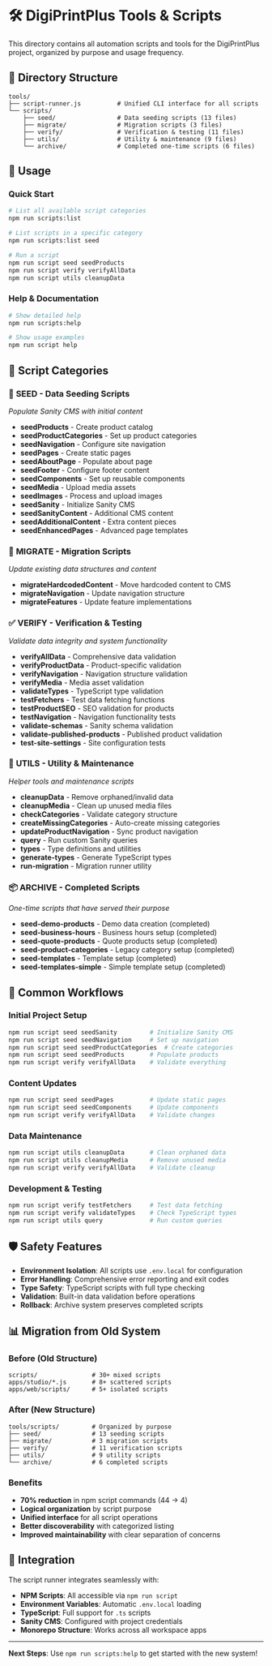 # 🛠️ DigiPrintPlus Tools & Scripts

This directory contains all automation scripts and tools for the DigiPrintPlus project, organized by purpose and usage frequency.

## 📁 Directory Structure

```
tools/
├── script-runner.js          # Unified CLI interface for all scripts
└── scripts/
    ├── seed/                 # Data seeding scripts (13 files)
    ├── migrate/              # Migration scripts (3 files)
    ├── verify/               # Verification & testing (11 files)
    ├── utils/                # Utility & maintenance (9 files)
    └── archive/              # Completed one-time scripts (6 files)
```

## 🚀 Usage

### Quick Start

```bash
# List all available script categories
npm run scripts:list

# List scripts in a specific category
npm run scripts:list seed

# Run a script
npm run script seed seedProducts
npm run script verify verifyAllData
npm run script utils cleanupData
```

### Help & Documentation

```bash
# Show detailed help
npm run scripts:help

# Show usage examples
npm run script help
```

## 📂 Script Categories

### 🌱 **SEED** - Data Seeding Scripts

_Populate Sanity CMS with initial content_

- **seedProducts** - Create product catalog
- **seedProductCategories** - Set up product categories
- **seedNavigation** - Configure site navigation
- **seedPages** - Create static pages
- **seedAboutPage** - Populate about page
- **seedFooter** - Configure footer content
- **seedComponents** - Set up reusable components
- **seedMedia** - Upload media assets
- **seedImages** - Process and upload images
- **seedSanity** - Initialize Sanity CMS
- **seedSanityContent** - Additional CMS content
- **seedAdditionalContent** - Extra content pieces
- **seedEnhancedPages** - Advanced page templates

### 🔄 **MIGRATE** - Migration Scripts

_Update existing data structures and content_

- **migrateHardcodedContent** - Move hardcoded content to CMS
- **migrateNavigation** - Update navigation structure
- **migrateFeatures** - Update feature implementations

### ✅ **VERIFY** - Verification & Testing

_Validate data integrity and system functionality_

- **verifyAllData** - Comprehensive data validation
- **verifyProductData** - Product-specific validation
- **verifyNavigation** - Navigation structure validation
- **verifyMedia** - Media asset validation
- **validateTypes** - TypeScript type validation
- **testFetchers** - Test data fetching functions
- **testProductSEO** - SEO validation for products
- **testNavigation** - Navigation functionality tests
- **validate-schemas** - Sanity schema validation
- **validate-published-products** - Published product validation
- **test-site-settings** - Site configuration tests

### 🔧 **UTILS** - Utility & Maintenance

_Helper tools and maintenance scripts_

- **cleanupData** - Remove orphaned/invalid data
- **cleanupMedia** - Clean up unused media files
- **checkCategories** - Validate category structure
- **createMissingCategories** - Auto-create missing categories
- **updateProductNavigation** - Sync product navigation
- **query** - Run custom Sanity queries
- **types** - Type definitions and utilities
- **generate-types** - Generate TypeScript types
- **run-migration** - Migration runner utility

### 📦 **ARCHIVE** - Completed Scripts

_One-time scripts that have served their purpose_

- **seed-demo-products** - Demo data creation (completed)
- **seed-business-hours** - Business hours setup (completed)
- **seed-quote-products** - Quote products setup (completed)
- **seed-product-categories** - Legacy category setup (completed)
- **seed-templates** - Template setup (completed)
- **seed-templates-simple** - Simple template setup (completed)

## 🎯 Common Workflows

### Initial Project Setup

```bash
npm run script seed seedSanity         # Initialize Sanity CMS
npm run script seed seedNavigation     # Set up navigation
npm run script seed seedProductCategories  # Create categories
npm run script seed seedProducts       # Populate products
npm run script verify verifyAllData    # Validate everything
```

### Content Updates

```bash
npm run script seed seedPages          # Update static pages
npm run script seed seedComponents     # Update components
npm run script verify verifyAllData    # Validate changes
```

### Data Maintenance

```bash
npm run script utils cleanupData       # Clean orphaned data
npm run script utils cleanupMedia      # Remove unused media
npm run script verify verifyAllData    # Validate cleanup
```

### Development & Testing

```bash
npm run script verify testFetchers     # Test data fetching
npm run script verify validateTypes    # Check TypeScript types
npm run script utils query             # Run custom queries
```

## 🛡️ Safety Features

- **Environment Isolation**: All scripts use `.env.local` for configuration
- **Error Handling**: Comprehensive error reporting and exit codes
- **Type Safety**: TypeScript scripts with full type checking
- **Validation**: Built-in data validation before operations
- **Rollback**: Archive system preserves completed scripts

## 📊 Migration from Old System

### Before (Old Structure)

```
scripts/               # 30+ mixed scripts
apps/studio/*.js       # 8+ scattered scripts
apps/web/scripts/      # 5+ isolated scripts
```

### After (New Structure)

```
tools/scripts/         # Organized by purpose
├── seed/              # 13 seeding scripts
├── migrate/           # 3 migration scripts
├── verify/            # 11 verification scripts
├── utils/             # 9 utility scripts
└── archive/           # 6 completed scripts
```

### Benefits

- **70% reduction** in npm script commands (44 → 4)
- **Logical organization** by script purpose
- **Unified interface** for all script operations
- **Better discoverability** with categorized listing
- **Improved maintainability** with clear separation of concerns

## 🔗 Integration

The script runner integrates seamlessly with:

- **NPM Scripts**: All accessible via `npm run script`
- **Environment Variables**: Automatic `.env.local` loading
- **TypeScript**: Full support for `.ts` scripts
- **Sanity CMS**: Configured with project credentials
- **Monorepo Structure**: Works across all workspace apps

---

**Next Steps**: Use `npm run scripts:help` to get started with the new system!
